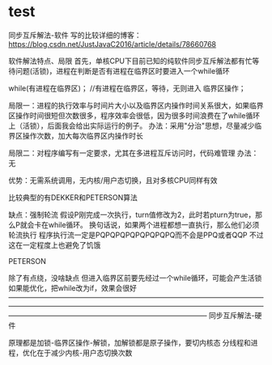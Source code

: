 # test
同步互斥解法-软件
写的比较详细的博客：https://blog.csdn.net/JustJavaC2016/article/details/78660768

软件解法特点、局限
首先，单核CPU下目前已知的纯软件同步互斥解法都有忙等待问题(活锁)，进程在判断是否有进程在临界区时要进入一个while循环

while(有进程在临界区)；    //有进程在临界区，等待，无则进入
        临界区操作；

局限一：进程的执行效率与时间片大小以及临界区内操作时间关系很大，如果临界区操作时间很短但次数很多，程序效率会很低，因为很多时间浪费在了while循环上（活锁），后面我会给出实际运行的例子。
办法：采用"分治"思想，尽量减少临界区操作次数，加大每次临界区内操作时长

局限二：对程序编写有一定要求，尤其在多进程互斥访问时，代码难管理
办法：无
              
优势：无需系统调用，无内核/用户态切换，且对多核CPU同样有效

比较典型的有DEKKER和PETERSON算法

缺点：强制轮流
假设P刚完成一次执行，turn值修改为2，此时若pturn为true，那么P就会卡在while循环。
换句话说，如果两个进程都想一直执行，那么他们必须轮流执行
程序执行流一定是PQPQPQPQPQPQPQPQ而不会是PPQ或者QQP
不过这在一定程度上也避免了饥饿
 
PETERSON

除了有点绕，没啥缺点
但进入临界区前要先经过一个while循环，可能会产生活锁
如果能优化，把while改为if，效果会很好
————————————————————————————————————————————————————————————————————————————————————————————————————
同步互斥解法-硬件

原理都是加锁-临界区操作-解锁，加解锁都是原子操作，要切内核态
分线程和进程，优化在于减少内核-用户态切换次数
